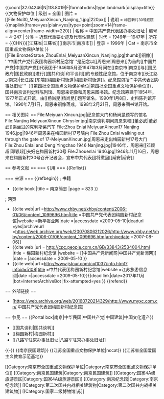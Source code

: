 {{coord|32.04246|N|118.8019|E|format=dms|type:landmark|display=title}}
{{文物保护单位
| 级别 = 全国
| 图片 = [[File:No30_MeiyuanXincun_Nanjing_1.jpg|220px]]
| 说明 = <small>梅园新村30号庭院</small>
{{maplink|frame=yes|plain=yes|type=point|zoom=14|frame-align=center|frame-width=220}}
| 名称 = 中国共产党代表团办事处旧址
| 编号 = 4-247
| 分类 = 近现代重要史迹及代表性建筑
| 时代 = 1946年—1947年
| 所在 = {{CHN}}[[江蘇省|江蘇省]][[南京市|南京市]]
| 登录 = 1996年
| Cat = 南京市全国重点文物保护单位
}}
[[File:BronzeStatue_ZhouEnlai_MeiyuanXincun_Nanjing.jpg|thumb]]铜像]]
'''中国共产党代表团梅园新村纪念馆'''是纪念以[[周恩来|周恩来]]为首的[[中国共产党|中国共产党]]代表团于1946年5月至1947年3月间在[[南京市|南京]]与[[国民政府|国民政府]]进行[[国共和谈|和平谈判]]的专题性纪念馆，位于南京市[[长江路_(南京)|长江路]]东端[[梅园新村街道|梅园新村街道]]。纪念馆包括'''中共代表团办事处旧址'''（[[第四批全国重点文物保护单位|第四批全国重点文物保护单位]]）、国共南京谈判史料陈列馆、周恩来铜像和周恩来图书馆。纪念馆筹建于1954年，1977年正式开馆，由[[杨尚昆|杨尚昆]]题写馆名。1990年1月8日，史料陈列馆开馆。1990年7月1日，周恩来铜像落成。1998年2月21日，周恩来图书馆开馆。

== 相关图片 ==
<gallery>
File:Meiyuan Xincun.jpg|纪念馆大门和杨尚昆题写的馆名
File:Nanjing MeiyuanXincun Chrysler.jpg|南京谈判期间周恩来和[[董必武|董必武]]乘坐过的克利斯莱汽车
File:Zhou Enlai MeiyuanXincun17 Nanjing 1946.jpg|1946年周恩来在梅园新村17号院内
File:Zhou Enlai walking out through the gate of 17-MeiyuanXincun.jpg|周恩来走出梅园新村17号大门
File:Zhou Enlai and Deng Yingchao 1946 Nanjing.jpg|1946年，周恩来[[邓颖超|邓颖超]]夫妇在梅园新村30号
File:Zhouenlai 1946.jpg|1946年11月16日，周恩来在梅园新村30号召开记者会，宣布中共代表团将撤回[[延安|延安]]
</gallery>

== 参考文献 ==
=== 引用 ===
{{Reflist}}

=== 来源 ===
{{refbegin}}
; 书籍
* {{cite book |title = 南京简志 |page = 823 }}

; 网页
* {{cite web|url =http://www.xhby.net/xhby/content/2006-01/06/content_1099696.htm|title =中国共产党代表团梅园新村纪念馆|website =新华报业网|date =|accessdate =2009-05-10|deadurl =yes|archiveurl =https://web.archive.org/web/20070806212026/http://www.xhby.net/xhby/content/2006-01/06/content_1099696.htm|archivedate =2007-08-06}}
* {{cite web |url = http://cpc.people.com.cn/GB/33843/2534004.html |title = 梅园新村纪念馆 |website = [[中国共产党新闻网|中国共产党新闻网]] |date = |accessdate = 2009-05-10 }}
* {{cite web|url =http://www.jstour.com/col1037/info.htm1?infoid=5108|title =中共代表团梅园新村纪念馆|website =江苏旅游信息网|date =|accessdate =2009-05-10}}{{dead link|date=2017年11月 |bot=InternetArchiveBot |fix-attempted=yes }}
{{refend}}

== 外部链接 ==
* [https://web.archive.org/web/20160720214329/http://www.myxc.com.cn/ 中国共产党代表团梅园新村纪念馆]

== 参见 ==
{{Portal box|南京|中华民国|中国共产党|中国建筑|中国文化遗产}}
* [[国共谈判|国共谈判]]
* [[梅园新村|梅园新村]]
* [[八路军驻京办事处旧址|八路军驻京办事处旧址]]

{{-}}
{{南京民国建筑}}
{{江苏全国重点文物保护单位|nocat}}
{{江苏省全国爱国主义教育示范基地}}

[[Category:南京市全国重点文物保护单位|Category:南京市全国重点文物保护单位]]
[[Category:南京民国建筑|Category:南京民国建筑]]
[[Category:国家4A级旅游景区|Category:国家4A级旅游景区]]
[[Category:南京纪念馆|Category:南京纪念馆]]
[[Category:第二次国共内战相关建筑物|Category:第二次国共内战相关建筑物]]
[[Category:国家二级博物馆|苏]]